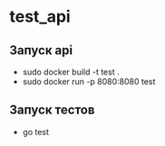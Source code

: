 # test_api

## Запуск api

* sudo docker build -t test .
* sudo  docker run -p 8080:8080 test

## Запуск тестов

* go test